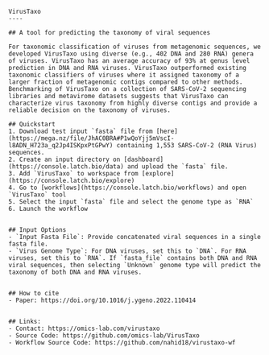     VirusTaxo
    ----

    ## A tool for predicting the taxonomy of viral sequences

    For taxonomic classification of viruses from metagenomic sequences, we developed VirusTaxo using diverse (e.g., 402 DNA and 280 RNA) genera of viruses. VirusTaxo has an average accuracy of 93% at genus level prediction in DNA and RNA viruses. VirusTaxo outperformed existing taxonomic classifiers of viruses where it assigned taxonomy of a larger fraction of metagenomic contigs compared to other methods. Benchmarking of VirusTaxo on a collection of SARS-CoV-2 sequencing libraries and metavirome datasets suggests that VirusTaxo can characterize virus taxonomy from highly diverse contigs and provide a reliable decision on the taxonomy of viruses.

    ## Quickstart
    1. Download test input `fasta` file from [here](https://mega.nz/file/JhAC0BRA#P1wQoYjj5mVscI-l8ADN_H723a_q2Jp4ISKpxPtGPwY) containing 1,553 SARS-CoV-2 (RNA Virus) sequences.
    2. Create an input directory on [dashboard](https://console.latch.bio/data) and upload the `fasta` file.
    3. Add `VirusTaxo` to workspace from [explore](https://console.latch.bio/explore)
    4. Go to [workflows](https://console.latch.bio/workflows) and open `VirusTaxo` tool
    5. Select the input `fasta` file and select the genome type as `RNA`
    6. Launch the workflow


    ## Input Options
    - `Input Fasta File`: Provide concatenated viral sequences in a single fasta file.
    - `Virus Genome Type`: For DNA viruses, set this to `DNA`. For RNA viruses, set this to `RNA`. If `fasta_file` contains both DNA and RNA viral sequences, then selecting `Unknown` genome type will predict the taxonomy of both DNA and RNA viruses.


    ## How to cite
    - Paper: https://doi.org/10.1016/j.ygeno.2022.110414


    ## Links:
    - Contact: https://omics-lab.com/virustaxo
    - Source Code: https://github.com/omics-lab/VirusTaxo
    - Workflow Source Code: https://github.com/nahid18/virustaxo-wf